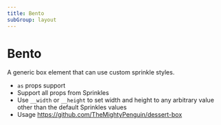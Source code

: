 ```yaml
---
title: Bento
subGroup: layout
---
```


# Bento

A generic box element that can use custom sprinkle styles.

- `as` props support
- Support all props from Sprinkles
- Use `__width` or `__height` to set width and height to any arbitrary value other than the default Sprinkles values
- Usage https://github.com/TheMightyPenguin/dessert-box

<Demo src="./demos/demo1.tsx" />
